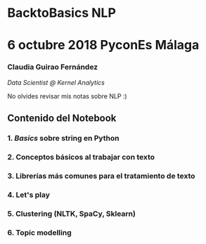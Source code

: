 # BacktoBasics NLP
# 6 octubre 2018 PyconEs Málaga
### **Claudia Guirao Fernández**
_Data Scientist @ Kernel Analytics_

No olvides revisar mis notas sobre NLP :)

## Contenido del Notebook
### 1. _Basics_ sobre string en Python
### 2. Conceptos básicos al trabajar con texto
### 3. Librerías más comunes para el tratamiento de texto
### 4. Let's play
### 5. Clustering (NLTK, SpaCy, Sklearn)
### 6. Topic modelling
